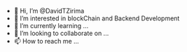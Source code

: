 - 👋 Hi, I’m @DavidTZirima
- 👀 I’m interested in blockChain and Backend Development
- 🌱 I’m currently learning ...
- 💞️ I’m looking to collaborate on ...
- 📫 How to reach me ...

<!---
DavidTZirima/DavidTZirima is a ✨ special ✨ repository because its `README.md` (this file) appears on your GitHub profile.
You can click the Preview link to take a look at your changes.
--->
